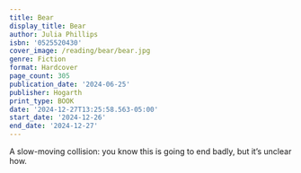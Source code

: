 ```yaml
---
title: Bear
display_title: Bear
author: Julia Phillips
isbn: '0525520430'
cover_image: /reading/bear/bear.jpg
genre: Fiction
format: Hardcover
page_count: 305
publication_date: '2024-06-25'
publisher: Hogarth
print_type: BOOK
date: '2024-12-27T13:25:58.563-05:00'
start_date: '2024-12-26'
end_date: '2024-12-27'
---
```


A slow-moving collision: you know this is going to end badly, but it’s unclear how.
